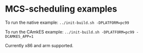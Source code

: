 # MCS-scheduling examples

To run the native example:
`../init-build.sh -DPLATFORM=pc99`

To run the CAmkES example:
`../init-build.sh -DPLATFORM=pc99 -DCAMKES_APP=1`

Currently x86 and arm supported.

